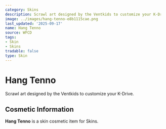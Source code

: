 ```yaml
---
category: Skins
description: Scrawl art designed by the Ventkids to customize your K-Drive.
image: ../images/hang-tenno-e8b1115cae.png
last_updated: '2025-09-17'
name: Hang Tenno
source: WFCD
tags:
- Skin
- Skins
tradable: false
type: Skin
---
```


# Hang Tenno

Scrawl art designed by the Ventkids to customize your K-Drive.

## Cosmetic Information

**Hang Tenno** is a skin cosmetic item for Skins.

